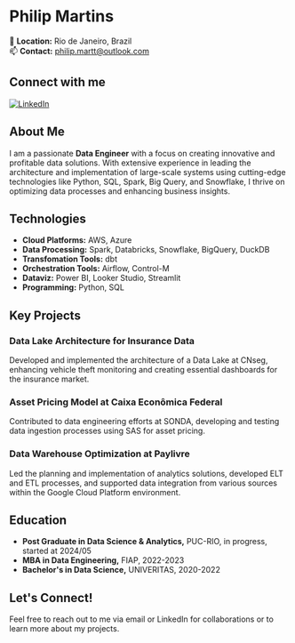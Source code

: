 # Philip Martins

📍 **Location:** Rio de Janeiro, Brazil  
📫 **Contact:** [philip.martt@outlook.com](mailto:philip.martt@outlook.com)

## Connect with me
[![LinkedIn](https://img.shields.io/badge/LinkedIn-Philip%20Martins-blue?style=flat-square&logo=linkedin)](https://www.linkedin.com/in/philip-martins)

## About Me
I am a passionate **Data Engineer** with a focus on creating innovative and profitable data solutions. With extensive experience in leading the architecture and implementation of large-scale systems using cutting-edge technologies like Python, SQL, Spark, Big Query, and Snowflake, I thrive on optimizing data processes and enhancing business insights.

## Technologies
- **Cloud Platforms:** AWS, Azure
- **Data Processing:** Spark, Databricks, Snowflake, BigQuery, DuckDB
- **Transfomation Tools:** dbt
- **Orchestration Tools:** Airflow, Control-M
- **Dataviz:** Power BI, Looker Studio, Streamlit
- **Programming:** Python, SQL

## Key Projects
### Data Lake Architecture for Insurance Data
Developed and implemented the architecture of a Data Lake at CNseg, enhancing vehicle theft monitoring and creating essential dashboards for the insurance market.

### Asset Pricing Model at Caixa Econômica Federal
Contributed to data engineering efforts at SONDA, developing and testing data ingestion processes using SAS for asset pricing.

### Data Warehouse Optimization at Paylivre
Led the planning and implementation of analytics solutions, developed ELT and ETL processes, and supported data integration from various sources within the Google Cloud Platform environment.

## Education
- **Post Graduate in Data Science & Analytics,** PUC-RIO, in progress, started at 2024/05
- **MBA in Data Engineering,** FIAP, 2022-2023
- **Bachelor's in Data Science,** UNIVERITAS, 2020-2022

## Let's Connect!
Feel free to reach out to me via email or LinkedIn for collaborations or to learn more about my projects.
